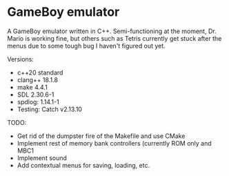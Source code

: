 # GameBoy emulator

A GameBoy emulator written in C++. Semi-functioning at the moment, Dr. Mario is
working fine, but others such as Tetris currently get stuck after the menus due
to some tough bug I haven't figured out yet.

Versions:
* c++20 standard
* clang++ 18.1.8
* make 4.4.1
* SDL 2.30.6-1
* spdlog: 1.14.1-1
* Testing: Catch v2.13.10

TODO:
* Get rid of the dumpster fire of the Makefile and use CMake
* Implement rest of memory bank controllers (currently ROM only and MBC1
* Implement sound
* Add contextual menus for saving, loading, etc.
